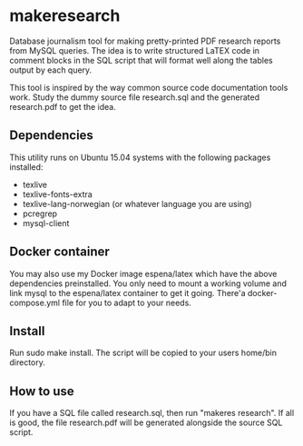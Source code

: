# makeresearch
Database journalism tool for making pretty-printed PDF research reports from MySQL queries.
The idea is to write structured LaTEX code in comment blocks in the SQL script that will format well along
the tables output by each query.

This tool is inspired by the way common source code documentation tools work. Study the dummy source file
research.sql and the generated research.pdf to get the idea.

## Dependencies
This utility runs on Ubuntu 15.04 systems with the following packages installed:

  * texlive
  * texlive-fonts-extra
  * texlive-lang-norwegian (or whatever language you are using)
  * pcregrep
  * mysql-client

## Docker container
You may also use my Docker image espena/latex which have the above dependencies preinstalled.
You only need to mount a working volume and link mysql to the espena/latex container to get it going.
There'a docker-compose.yml file for you to adapt to your needs.

## Install
Run sudo make install. The script will be copied to your users home/bin directory.

## How to use
If you have a SQL file called research.sql, then run "makeres research". If all is good, the file
research.pdf will be generated alongside the source SQL script.
